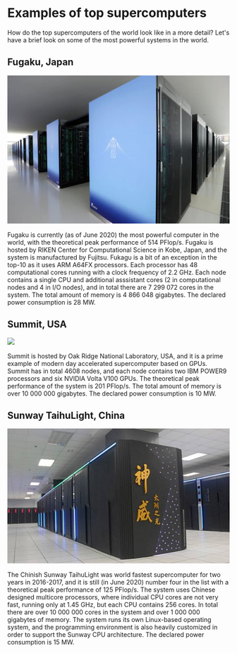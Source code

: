 # Examples of top supercomputers

How do the top supercomputers of the world look like in a more detail? Let's
have a brief look on some of the most powerful systems in the world.

## Fugaku, Japan

 ![](images/fugaku.jpeg)

Fugaku is currently (as of June 2020) the most powerful computer in the world,
with the theoretical peak performance of 514 PFlop/s. Fugaku is hosted by
RIKEN Center for Computational Science in Kobe, Japan, and the system is
manufactured by Fujitsu. Fukagu is a bit of an exception in the top-10 as it
uses ARM A64FX processors. Each processor has 48 computational cores running
with a clock frequency of 2.2 GHz. Each node contains a single CPU and
additional asssistant cores (2 in computational nodes and 4 in I/O nodes), and
in total there are 7 299 072 cores in the system. The total amount of memory
is 4 866 048 gigabytes. The declared power consumption is 28 MW.

## Summit, USA

![](images/summit.jpg)

Summit is hosted by Oak Ridge National Laboratory, USA, and it is a prime
example of modern day accelerated supercomputer based on GPUs. Summit has in total 4608
nodes, and each node contains two IBM POWER9 processors and six NVIDIA Volta
V100 GPUs. The theoretical peak performance of the system is 201 PFlop/s. The
total amount of memory is over 10 000 000 gigabytes. The declared power consumption is 10 MW.

## Sunway TaihuLight, China

![](images/sunway.jpg)

The Chinish Sunway TaihuLight was world fastest supercomputer for two years in
2016-2017, and it is still (in June 2020) number four in the list with a
theoretical peak performance of 125 PFlop/s. The system uses Chinese designed
multicore processors, where individual CPU cores are not very fast, running
only at 1.45 GHz, but each CPU contains 256 cores. In total there are over 10
000 000 cores in the system and over 1 000 000 gigabytes of memory. The system
runs its own Linux-based operating system, and the programming environment is
also heavily customized in order to support the Sunway CPU architecture. 
The declared power consumption is 15 MW.
